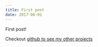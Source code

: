 ```yaml
---
title: First post
date: 2017-06-01
---
```


First post!

Checkout [github to see my other projects](github.com/bentatum)